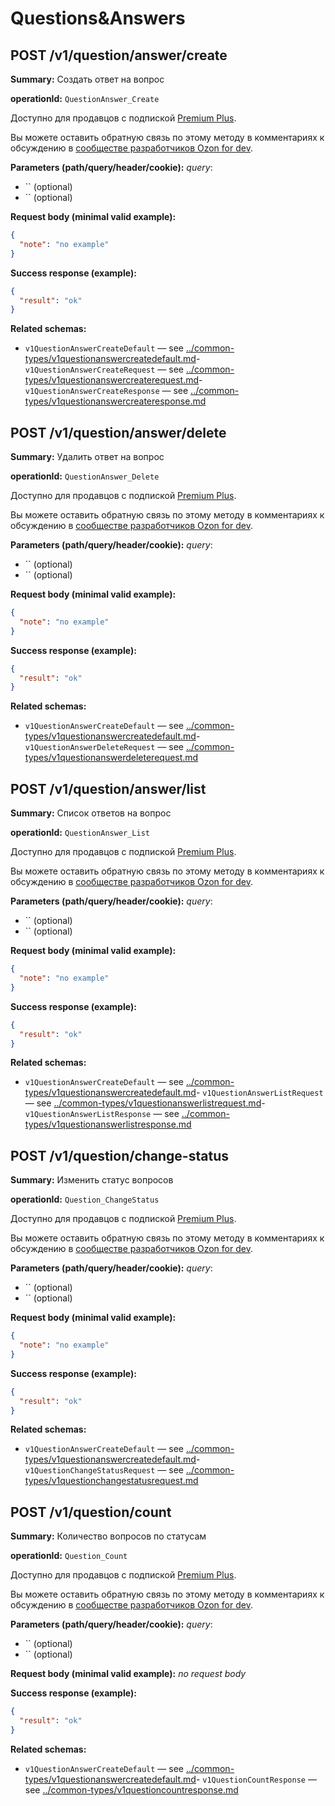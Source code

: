 # Questions&Answers

## POST /v1/question/answer/create

**Summary:** Создать ответ на вопрос

**operationId:** `QuestionAnswer_Create`

Доступно для продавцов с подпиской [Premium Plus](https://seller-edu.ozon.ru/seller-rating/about-rating/subscription-premium-plus).

Вы можете оставить обратную связь по этому методу в комментариях к обсуждению в [сообществе разработчиков Ozon for dev](https://dev.ozon.ru/community/1198-Metody-dlia-raboty-s-voprosami-otvetami).

**Parameters (path/query/header/cookie):**
_query_:
- `` (optional)
- `` (optional)

**Request body (minimal valid example):**
```json
{
  "note": "no example"
}
```

**Success response (example):**
```json
{
  "result": "ok"
}
```

**Related schemas:**
- `v1QuestionAnswerCreateDefault` — see [../common-types/v1questionanswercreatedefault.md](../common-types/v1questionanswercreatedefault.md)- `v1QuestionAnswerCreateRequest` — see [../common-types/v1questionanswercreaterequest.md](../common-types/v1questionanswercreaterequest.md)- `v1QuestionAnswerCreateResponse` — see [../common-types/v1questionanswercreateresponse.md](../common-types/v1questionanswercreateresponse.md)
## POST /v1/question/answer/delete

**Summary:** Удалить ответ на вопрос

**operationId:** `QuestionAnswer_Delete`

Доступно для продавцов с подпиской [Premium Plus](https://seller-edu.ozon.ru/seller-rating/about-rating/subscription-premium-plus).

Вы можете оставить обратную связь по этому методу в комментариях к обсуждению в [сообществе разработчиков Ozon for dev](https://dev.ozon.ru/community/1198-Metody-dlia-raboty-s-voprosami-otvetami).

**Parameters (path/query/header/cookie):**
_query_:
- `` (optional)
- `` (optional)

**Request body (minimal valid example):**
```json
{
  "note": "no example"
}
```

**Success response (example):**
```json
{
  "result": "ok"
}
```

**Related schemas:**
- `v1QuestionAnswerCreateDefault` — see [../common-types/v1questionanswercreatedefault.md](../common-types/v1questionanswercreatedefault.md)- `v1QuestionAnswerDeleteRequest` — see [../common-types/v1questionanswerdeleterequest.md](../common-types/v1questionanswerdeleterequest.md)
## POST /v1/question/answer/list

**Summary:** Список ответов на вопрос

**operationId:** `QuestionAnswer_List`

Доступно для продавцов с подпиской [Premium Plus](https://seller-edu.ozon.ru/seller-rating/about-rating/subscription-premium-plus).

Вы можете оставить обратную связь по этому методу в комментариях к обсуждению в [сообществе разработчиков Ozon for dev](https://dev.ozon.ru/community/1198-Metody-dlia-raboty-s-voprosami-otvetami).

**Parameters (path/query/header/cookie):**
_query_:
- `` (optional)
- `` (optional)

**Request body (minimal valid example):**
```json
{
  "note": "no example"
}
```

**Success response (example):**
```json
{
  "result": "ok"
}
```

**Related schemas:**
- `v1QuestionAnswerCreateDefault` — see [../common-types/v1questionanswercreatedefault.md](../common-types/v1questionanswercreatedefault.md)- `v1QuestionAnswerListRequest` — see [../common-types/v1questionanswerlistrequest.md](../common-types/v1questionanswerlistrequest.md)- `v1QuestionAnswerListResponse` — see [../common-types/v1questionanswerlistresponse.md](../common-types/v1questionanswerlistresponse.md)
## POST /v1/question/change-status

**Summary:** Изменить статус вопросов

**operationId:** `Question_ChangeStatus`

Доступно для продавцов с подпиской [Premium Plus](https://seller-edu.ozon.ru/seller-rating/about-rating/subscription-premium-plus).

Вы можете оставить обратную связь по этому методу в комментариях к обсуждению в [сообществе разработчиков Ozon for dev](https://dev.ozon.ru/community/1198-Metody-dlia-raboty-s-voprosami-otvetami).

**Parameters (path/query/header/cookie):**
_query_:
- `` (optional)
- `` (optional)

**Request body (minimal valid example):**
```json
{
  "note": "no example"
}
```

**Success response (example):**
```json
{
  "result": "ok"
}
```

**Related schemas:**
- `v1QuestionAnswerCreateDefault` — see [../common-types/v1questionanswercreatedefault.md](../common-types/v1questionanswercreatedefault.md)- `v1QuestionChangeStatusRequest` — see [../common-types/v1questionchangestatusrequest.md](../common-types/v1questionchangestatusrequest.md)
## POST /v1/question/count

**Summary:** Количество вопросов по статусам

**operationId:** `Question_Count`

Доступно для продавцов с подпиской [Premium Plus](https://seller-edu.ozon.ru/seller-rating/about-rating/subscription-premium-plus).

Вы можете оставить обратную связь по этому методу в комментариях к обсуждению в [сообществе разработчиков Ozon for dev](https://dev.ozon.ru/community/1198-Metody-dlia-raboty-s-voprosami-otvetami).

**Parameters (path/query/header/cookie):**
_query_:
- `` (optional)
- `` (optional)

**Request body (minimal valid example):**
_no request body_

**Success response (example):**
```json
{
  "result": "ok"
}
```

**Related schemas:**
- `v1QuestionAnswerCreateDefault` — see [../common-types/v1questionanswercreatedefault.md](../common-types/v1questionanswercreatedefault.md)- `v1QuestionCountResponse` — see [../common-types/v1questioncountresponse.md](../common-types/v1questioncountresponse.md)
